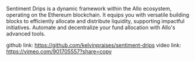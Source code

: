 
Sentiment Drips is a dynamic framework within the Allo ecosystem, operating on the Ethereum blockchain. It equips you with versatile building blocks to efficiently allocate and distribute liquidity, supporting impactful initiatives. Automate and decentralize your fund allocation with Allo's advanced tools.

github link: https://github.com/kelvinpraises/sentiment-drips
video link: https://vimeo.com/901705557?share=copy
